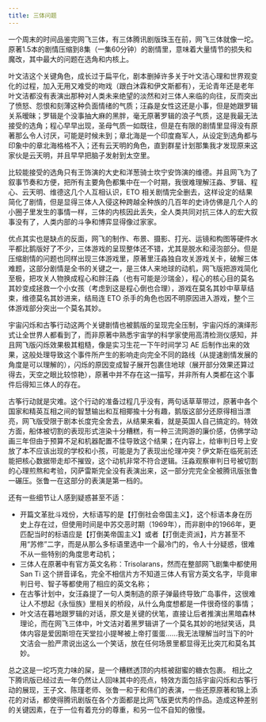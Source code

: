 ```yaml
---
title: 三体问题
---
```

一个周末的时间品鉴完网飞三体，有三体腾讯剧版珠玉在前，网飞三体就像一坨。原著1.5本的剧情压缩到8集（一集60分钟）的剧情里，意味着大量情节的损失和魔改，其中最大的问题在选角和内核上。

叶文洁这个关键角色，成长过于扁平化，剧本删掉许多关于叶文洁心理和世界观变化的过程，加入无用又难受的吻戏（跟白沐霖和伊文斯都有），无论青年还是老年叶文洁都没有表演出那种对人类未来绝望的淡然和对三体人来临的向往，反而突出了愤怒、怨恨和刻薄这种负面情绪的气质；汪淼是女性这还是小事，但是她跟罗辑关系暧昧；罗辑是个没事抽大麻的黑胖，毫无原著罗辑的浪子气质，这是我最无法接受的选角；程心早早出现，圣母气质一如既往，但是在有限的剧情里显得没有原著那么令人讨厌，可能是时候未到；章北海是一个印度裔军人，从设定到选角都与印象中的章北海格格不入；还有云天明的角色，直到群星计划那集我才发现原来这家伙是云天明，并且早早把脑子发射到太空里。

比较能接受的选角只有王饰演的大史和洋葱骑士坎宁安饰演的维德。并且网飞为了叙事节奏和方便，把所有主要角色都集中在一个时期，我很难理解汪淼、罗辑、程心、云天明、维德这几个人互相认识，ETO 相关剧情完全删去，这样设定的结果简化了剧情，但是显得三体人入侵这种跨越全种族的几百年的史诗仿佛是几个人的小圈子里发生的事情一样，三体的内核因此丢失，全人类共同对抗三体人的宏大叙事没有了，人类内部的斗争和博弈显得像过家家。

优点其实也是缺点的反面，网飞的制作、布景、摄影、打光、运镜和构图等硬件水平都比鹅版好了不少，三体游戏的呈现整体还不错，尤其是脱水和浸泡部分。但是压缩剧情的问题也同样出现三体游戏里，原著里汪淼独自攻关游戏关卡，破解三体难题，这部分剧情是全书的关键之一，是三体人来地球的动机，网飞版把游戏简化至极，把攻关人物换成程心和胖汪淼（也有可能是沙瑞金），程心的核心目的莫名其妙变成拯救一个小女孩（考虑到这是程心倒也合理），游戏在莫名其妙中草草结束，维德莫名其妙进来，结局连 ETO 杀手的角色也因不明原因进入游戏，整个三体游戏部分突出一个莫名其妙。

宇宙闪烁和古筝行动这两个关键剧情也被鹅版的呈现完全压制，宇宙闪烁的演绎形式让全世界人都看到了，而非原著中熟悉宇宙学的科学家使用高清检测仪感知，并且网飞版闪烁效果极其粗糙，像是实习生花一下午时间学习 AE 后制作出来的效果，这般处理导致这个事件所产生的影响走向完全不同的路线（从提速剧情发展的角度是可以理解的），闪烁的原因变成智子展开包裹住地球（展开部分效果还算过得去，天空之眼比较惊艳），原著中并不存在这一描写，并非所有人类都在这个事件后得知三体人的存在。

古筝行动就是灾难。这个行动的准备过程几乎没有，两句话草草带过，原著中各个国家和精英互相之间的智慧输出和互相揶揄十分有趣，鹅版这部分还原得相当漂亮，网飞版受限于剧本长度完全舍去，从结果来看，就是英国人自己搞定的。特效方面，船体被切割的表现形式渲染十分糟糕，有一种三流网游的廉价感，仿佛学动画三年但由于预算不足和机器配置不佳导致这个结果；在内容上，给审判日号上安放了本不应该出现的学校和小孩，可能是为了表现出伦理冲突？伊文斯在临死前还能把核心数据带走却不摧毁，这个动机非常不符合逻辑。汪淼观察审判日号被切割的心理煎熬和考验，冈萨雷斯完全没有表演出来，这一部分完完全全被腾讯版张鲁一碾压。张鲁一在这部分的表演是第一档的。

还有一些细节让人感到疑惑甚至不适：

- 开篇文革批斗戏份，大标语写的是【打倒社会帝国主义】，这个标语本身在历史上存在过，但使用时间是中苏交恶时期（1969年），而非剧中的1966年，更匹配当时的标语应是【打倒美帝国主义】或者【打倒走资派】，片方甚至不用“苏修”二字，而是从那么多标语里选中一个最冷门的，令人十分疑惑，很难不从一些特别的角度思考动机；
- 三体人在原著中有官方英文名称：Trisolarans，然而在整部网飞剧集中都使用 San Ti 这个拼音译名，完全不相信片方不知道三体人有官方英文名字，毕竟审判日号、智子等都使用了相应的英文名称；
- 在古筝计划中，女汪淼提了一句人类制造的原子弹最终导致广岛事件，这很难让人不想起《永恒族》里相关的桥段，从什么角度想都是一件很奇怪的事情；
- 叶文洁在暮地跟罗辑的对话，原文是关键的伏笔，直接让后者推演出黑暗森林理论，而在网飞三体中，叶文洁对着黑罗辑讲了一个莫名其妙的地狱笑话，具体内容是爱因斯坦在天堂拉小提琴被上帝打蛋蛋……我无法理解当时当下的叶文洁会一脸严肃说出这么一个笑话，放在任何场景里都显得无比突兀和莫名其妙。

总之这是一坨巧克力味的屎，是一个糟糕透顶的内核被甜蜜的糖衣包裹。 相比之下腾讯版已经过去一年仍然让人回味其中的亮点，特效方面包括宇宙闪烁和古筝行动的展现，王子文、陈瑾老师、张鲁一和于和伟们的表演，一些还原原著和锦上添花的对话，都使得腾讯剧版在各个方面都是比网飞版更优秀的作品。造成这种差别的关键因素，在于一位有着充分的尊重，和另一位不自知的傲慢。